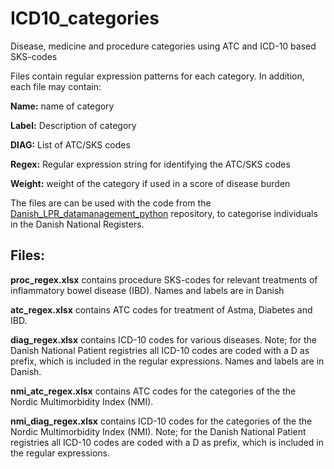 # ICD10_categories
Disease, medicine and procedure categories using ATC and ICD-10 based SKS-codes

Files contain regular expression patterns for each category. In addition, each file may contain:

**Name:** name of category

**Label:** Description of category

**DIAG:** List of ATC/SKS codes

**Regex:** Regular expression string for identifying the ATC/SKS codes

**Weight:** weight of the category if used in a score of disease burden

The files are can be used with the code from the [Danish_LPR_datamanagement_python]([https://pages.github.com/](https://github.com/janbvalentin/Danish_LPR_datamanagement_python)) repository, to categorise individuals in the Danish National Registers. 


## Files:
**proc_regex.xlsx** contains procedure SKS-codes for relevant treatments of inflammatory bowel disease (IBD). Names and labels are in Danish



**atc_regex.xlsx** contains ATC codes for treatment of Astma, Diabetes and IBD.



**diag_regex.xlsx** contains ICD-10 codes for various diseases. Note; for the Danish National Patient registries all ICD-10 codes are coded with a D as prefix, which is included in the regular expressions. Names and labels are in Danish.



**nmi_atc_regex.xlsx** contains ATC codes for the categories of the the Nordic Multimorbidity Index (NMI).



**nmi_diag_regex.xlsx** contains ICD-10 codes for the categories of the the Nordic Multimorbidity Index (NMI). Note; for the Danish National Patient registries all ICD-10 codes are coded with a D as prefix, which is included in the regular expressions.


